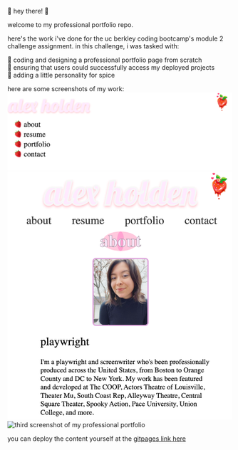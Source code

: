 <p>
  🌸 hey there! 🌸 
</p>
<p>
  welcome to my professional portfolio repo.
</p>

<p>
  here's the work i've done for the uc berkley coding bootcamp's module 2 challenge assignment. in this challenge, i was tasked with: 
</p>
<p>
🍓 coding and designing a professional portfolio page from scratch<br />
🍓 ensuring that users could successfully access my deployed projects<br />
🍓 adding a little personality for spice<br />
<p>
  here are some screenshots of my work: <img src="./assets/images/challenge-02-portfolio-01.png" alt="first screenshot of my professional portfolio"><img src="./assets/images/challenge-02-portfolio-02.png" alt="second screenshot of my professional portfolio">
  <img src=".assets.images/challenge-02-portfolio-03.png" alt="third screenshot of my professional portfolio">
</p>
<p>
  you can deploy the content yourself at the <a href="https://descardi-b.github.io/professional-portfolio/">gitpages link here</a>
</p>
